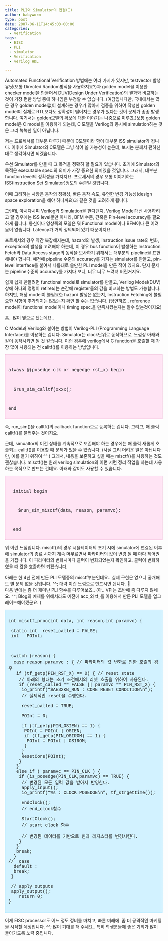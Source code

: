 ```yaml
---
title: PLI와 Simulator의 연결(I)
author: babyworm
type: post
date: 2007-06-11T14:45:03+00:00
categories:
  - verification
tags:
  - EISC
  - PLI
  - simulator
  - Verification
  - verilog HDL

---
```

Automated Functional Verification 방법에는 여러 가지가 있지만, testvector 발생 유닛(보통 Directed Random방식을 사용하지요?)과 golden model을 이용한 checker model을 만들어서 DUV(Design Under Verification)의 결과와 비교하는 것이 가장 편한 방법 중에 하나임은 부정할 수 없습니다. (여담입니다만, 국내에서는 많은 경우 golden model없이 설계하는 경우가 많아서 검증을 위하여 작성한 golden model이 실제로 RTL보다도 정확성이 떨어지는 경우가 있다는 것이 문제가 종종 발생합니다. 여기서는 golden모델의 확보에 대한 이야기는 나중으로 미루죠.)보통 golden model은 C model을 이용하게 되는데, C 모델을 Verilog와 동시에 simulation하는 것은 그리 녹녹한 일이 아닙니다. 

저는 프로세서를 대부분 다루기 때문에 C모델이라 함이 대부분 ISS simulator가 됩니다. 이후에 Simulator와 C모델은 그냥 섞어 쓸 가능성이 높은데, 보시는 분께서 편하신 대로 생각하시면 되겠습니다. 

우선 Simulator를 만들 때 그 목적을 정확히 할 필요가 있습니다. 초기에 Simulator의 목적은 executable spec.의 의미가 가장 중요한 의미였을 것입니다. 그래서, 대부분 function level의 정확성을 가지지요. 프로세서의 경우 보통 이야기하는 ISS(Instruction Set Simulator)정도의 수준일 것입니다. 

이때 고려하는 사항은 동작의 정확성, 빠른 동작 속도, 유연한 변경 가능성(design space exploration을 해야 하니까요)과 같은 것을 고려하게 됩니다. 

그런데, 아시다시피 Verilog와 Simulation을 한다던지, Verilog Model대신 사용하려고 할 경우에는 ISS level뿐만 아니라, BFM 수준, 간혹은 Pin-level accuracy를 필요하게 됩니다. 통신이나 영상쪽의 모델은 뭐 Functional model이나 BFM이나 큰 어려움이 없습니다. Latency가 거의 정의되어 있기 때문이지요. 

프로세서의 경우 약간 복잡해지는데, hazard의 발생, instruction issue rate의 변화, exception의 발생을 고려해야 하는데, 이 경우 bus function이 발생하는 Instruction Fetch와 Data Access stage의 동작을 모사하기 위해서는 대부분의 pipeline을 표현해내야 합니다. 예전에 pipeline 수준의 accuracy를 가지는 simulator를 만들고, pin-level interface를 붙여서 나름대로 쓸만한 PLI model을 만든 적이 있지요. 단지 문제는 pipeline수준의 accuracy를 가지다 보니, 너무 너무 느려져 버린거지요. 

쉽게 쉽게 만들려면 functional model로 simulator를 만들고, Verilog Model(DUV)상에 하나의 명령이 retire되는 순간에 register들의 값을 비교하는 방법도 가능합니다. 하지만, 해당 model이 불필요한 hazard 발생은 없는지, Instruction Fetching에 불필요한 사항이 추가되지는 않았는지 확인 할 수는 없습니다. (당연하죠.. reference model이 functional model이니 timing spec.을 만족시켰는지는 알수 없는것이지요) 

흠.. 많이 옆으로 샜는데요.. 

C Model과 Verilog와 붙이는 방법이 Verilog-PLI (Programming Language Interface)를 이용하는 겁니다. Simulator는 clock단위로 동작하므로, 느낌상 아래와 같이 동작시키면 될 것 같습니다. 이런 경우에 verilog에서 C function을 호출할 때 가장 많이 사용되는 건 calltf()를 이용하는 방법입니다. 

<DIV style="BORDER-RIGHT: #e38fbc 1px dotted; PADDING-RIGHT: 10px; BORDER-TOP: #e38fbc 1px dotted; PADDING-LEFT: 10px; PADDING-BOTTOM: 10px; BORDER-LEFT: #e38fbc 1px dotted; PADDING-TOP: 10px; BORDER-BOTTOM: #e38fbc 1px dotted; BACKGROUND-COLOR: #ffe4f4">
  <br /> 
  
  <P>
    <FONT face="'courier new',courier,monospace">always @(posedge clk or negedge rst_x) begin </FONT>
  </P>
  
  <br /> 
  
  <P>
    <FONT face="'courier new',courier,monospace">&nbsp; $run_sim_calltf(xxxx); </FONT>
  </P>
  
  <br /> 
  
  <P>
    <FONT face="'courier new',courier,monospace">end </FONT>
  </P>
</DIV>

즉, run_sim()을 calltf()의 callback function으로 등록하는 겁니다. 그리고, 매 클럭 calltf()를 불러주는 것이지요. 

근데, simualtor의 이전 상태를 계속적으로 보존해야 하는 경우에는 매 클럭 새롭게 호출되는 calltf()를 이용할 때 문제가 있을 수 있습니다. (사실 그리 어려운 일은 아닙니다만, 예를 들기 위하여 ^^ ) 그래서, 내용을 보존하고 싶을 때는 misctf()를 사용하는 것도 괜찮습니다. misctf()는 원래 verilog simulation의 이런 저런 정리 작업을 하는데 사용하는 목적으로 만드는 건데요. 아래와 같이도 사용할 수 있습니다. 

<DIV style="BORDER-RIGHT: #e38fbc 1px dotted; PADDING-RIGHT: 10px; BORDER-TOP: #e38fbc 1px dotted; PADDING-LEFT: 10px; PADDING-BOTTOM: 10px; BORDER-LEFT: #e38fbc 1px dotted; PADDING-TOP: 10px; BORDER-BOTTOM: #e38fbc 1px dotted; BACKGROUND-COLOR: #ffe4f4">
  <br /> 
  
  <P style="MARGIN-LEFT: 11pt">
    <FONT face="'courier new',courier,monospace">initial begin </FONT>
  </P>
  
  <br /> 
  
  <P style="MARGIN-LEFT: 11pt">
    <FONT face="'courier new',courier,monospace">&nbsp; $run_sim_misctf(data, reason, paramvc); </FONT>
  </P>
  
  <br /> 
  
  <P style="MARGIN-LEFT: 11pt">
    <FONT face="'courier new',courier,monospace">end </FONT>
  </P>
</DIV>

뭐 이런 느낌입니다. misctf()의 경우 시뮬레이터의 초기 시에 simulator에 연결된 이후에 simulator의 종료 시까지 계속 머무르면서 파라미터의 값이 변경 될 때 마다 제어권을 가집니다. 이 파라미터의 변화시마다 클럭이 변화되었는지 확인하고, 클럭이 변화하였을 때 값을 호출하면 되겠습니다. 

아래는 한 4년 전에 만든 PLI 모델중의 misctf부분인데요.. 실제 구현은 없으니 공개해도 별 문제 없을 것입니다. ^^; 대략 이런 느낌으로 만드시면 됩니다. 🙂  
다음 번에는 좀 더 재미난 PLI 함수를 다루어보죠.. (아.. VPI는 초반에 좀 다루지 않네요. ^^; Blog의 예제를 위해서라도 예전에 acc\_와 tf\_를 이용해서 만든 PLI 모델을 업그레이드해야겠군요. ) 

<DIV style="BORDER-RIGHT: #90e0ff 1px dotted; PADDING-RIGHT: 10px; BORDER-TOP: #90e0ff 1px dotted; PADDING-LEFT: 10px; PADDING-BOTTOM: 10px; BORDER-LEFT: #90e0ff 1px dotted; PADDING-TOP: 10px; BORDER-BOTTOM: #90e0ff 1px dotted; BACKGROUND-COLOR: #d2f2ff">
  <br /><FONT face="'courier new',courier,monospace">int misctf_proc(int data, int reason,int paramvc) {<br />&nbsp;<br />&nbsp;static int &nbsp;reset_called = FALSE;<br />&nbsp;int &nbsp; POInt;<br />&nbsp;<br />&nbsp;<br />&nbsp;<br />&nbsp;switch (reason) {<br />&nbsp; case reason_paramvc : { // 파라미터의 값 변화로 인한 호출의 경우 <br />&nbsp; &nbsp;if (tf_getp(PIN_RST_X) == 0) { // reset state<br />&nbsp; &nbsp; // 아래의 형태는 초기 조건에서의 리셋 호출을 위하여 사용된다. <br />&nbsp; &nbsp; if (reset_called == FALSE || paramvc == PIN_RST_X) {<br />&nbsp; &nbsp; &nbsp;io_printf(&#8220;$AE32KB_RUN : CORE RESET CONDITION\n&#8221;);<br />&nbsp; &nbsp; &nbsp;// 실제적인 reset을 수행한다. <br />&nbsp; &nbsp; &nbsp;<br />&nbsp; &nbsp; &nbsp;reset_called = TRUE;<br />&nbsp; &nbsp; &nbsp;<br />&nbsp; &nbsp; &nbsp;POInt = 0;<br />&nbsp; &nbsp; &nbsp;<br />&nbsp; &nbsp; &nbsp;if (tf_getp(PIN_OSIEN) == 1) {<br />&nbsp; &nbsp; &nbsp; POInt = POInt | OSIEN;<br />&nbsp; &nbsp; &nbsp; if (tf_getp(PIN_OSIROM) == 1) {<br />&nbsp; &nbsp; &nbsp; &nbsp;POInt = POInt | OSIROM;<br />&nbsp; &nbsp; &nbsp; }<br />&nbsp; &nbsp; &nbsp;}<br />&nbsp; &nbsp; &nbsp;ResetCore(POInt);<br />&nbsp; &nbsp; }<br />&nbsp; &nbsp;} <br />&nbsp; &nbsp;else if ( paramvc == PIN_CLK ) { &nbsp;<br />&nbsp; &nbsp; if (is_posedge(PIN_CLK,paramvc) == TRUE) {<br />&nbsp; &nbsp; &nbsp;// 변경된 모든 입력 값을 받아서 반영한다.&nbsp; <br />&nbsp; &nbsp; &nbsp;apply_input();<br />&nbsp; &nbsp; &nbsp;io_printf(&#8220;%s : CLOCK POSEDGE\n&#8221;, tf_strgettime());<br />&nbsp; &nbsp; &nbsp;<br />&nbsp; &nbsp; &nbsp;EndClock();<br />&nbsp; &nbsp; &nbsp;// end_clock함수<br />&nbsp; &nbsp; &nbsp;<br />&nbsp; &nbsp; &nbsp;StartClock(); <br />&nbsp; &nbsp; &nbsp;// start clock 함수<br />&nbsp; &nbsp; &nbsp;<br />&nbsp; &nbsp; &nbsp;// 변경된 데이터를 기반으로 핀과 레지스터를 변경시킨다. <br />&nbsp; &nbsp; }<br />&nbsp; &nbsp;}<br />&nbsp; &nbsp;break;<br />&nbsp; }<br />// &nbsp;case <br />&nbsp; default : <br />&nbsp; break;<br />&nbsp;}<br />&nbsp;<br />&nbsp;// apply outputs<br />&nbsp;apply_output();<br />&nbsp; &nbsp; return 0;<br />}<br /></FONT><br />
</DIV>

이제 EISC processor도 어느 정도 정비를 마치고, 빠른 미래에&nbsp; 좀 더 공격적인 마케팅을 시작할 예정입니다. ^^; 많이 기대를 해 주세요.. 특히 학생분들께 좋은 기회가 많이 돌아가도록 노력 중입니다.
